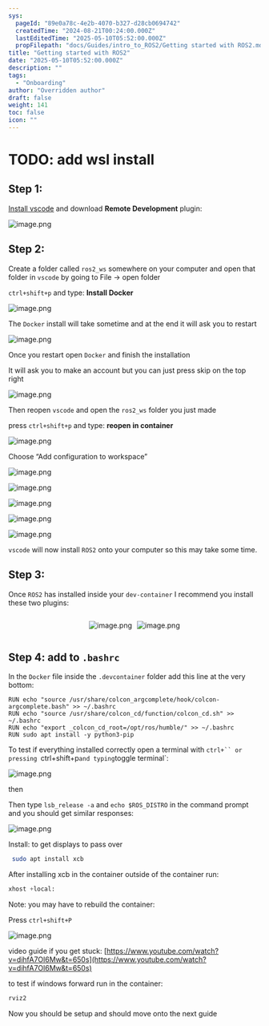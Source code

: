 ```yaml
---
sys:
  pageId: "89e0a78c-4e2b-4070-b327-d28cb0694742"
  createdTime: "2024-08-21T00:24:00.000Z"
  lastEditedTime: "2025-05-10T05:52:00.000Z"
  propFilepath: "docs/Guides/intro_to_ROS2/Getting started with ROS2.md"
title: "Getting started with ROS2"
date: "2025-05-10T05:52:00.000Z"
description: ""
tags:
  - "Onboarding"
author: "Overridden author"
draft: false
weight: 141
toc: false
icon: ""
---
```


# TODO: add wsl install

## Step 1:

[Install vscode](https://code.visualstudio.com/download) and download **Remote Development** plugin:

![image.png](https://prod-files-secure.s3.us-west-2.amazonaws.com/d518164a-d88e-44d1-a4ee-3adb3bd8bce0/efb52993-1881-4a40-b95e-6f020334f022/image.png?X-Amz-Algorithm=AWS4-HMAC-SHA256&X-Amz-Content-Sha256=UNSIGNED-PAYLOAD&X-Amz-Credential=ASIAZI2LB46675Z3YR5M%2F20250706%2Fus-west-2%2Fs3%2Faws4_request&X-Amz-Date=20250706T110153Z&X-Amz-Expires=3600&X-Amz-Security-Token=IQoJb3JpZ2luX2VjEE4aCXVzLXdlc3QtMiJHMEUCIAmnJwXsEFvX%2F75XW%2Fvt%2Bb98blQc7M%2Br2m%2BtuvUcTDI4AiEArIjl5nTymRc0pyr%2FxNoLAnL%2B%2FjDaQT4AEzZ97eGTdqoq%2FwMIVxAAGgw2Mzc0MjMxODM4MDUiDEoJ%2FM04JGOMESH8pircA6Jle8GUVe%2FDlQgAOleR1m09sZS5wUcABbd25XPDLU0%2FkAu6Dp72In2nQRD9KcSzeVuoEA0yPopJ42jQPcACWUCcE%2Fdf2THzqxspp%2FqWghLvngZGAqyC734cMWTGIVs4jB5U%2BgSsC46csLxM9XNuMYtO3h54tD9I9d9%2FYKE%2F61MyCmuXMebsIt6lgVbjbHGSZiDzTXebLRzth6GhfdFjR04SrMV0uQLyYZ%2BJCgD6ImmRcvI9y4CECjt3bxBLUTfgzRSiFCjtzb2nEy8SUcJkgh3%2FdYk6dTN1fWjVw2IFV9Fvdo4p6KUv8WoYCc8bTnsENHWiLoPoqkBQPtajAe2No0PiVZ865weUXLDgMIj7w7XtPMXXnDN9c3IbO%2FKEskR%2B0m0V8jj86E7RCSaWYn2vCA%2BAdm6JSm7ETDUg87RPq4lWL3cS1sTU3xVheIVTSMNMYILHHxS4galOCJxmKITlKkaw5n7YUO4xCAXoSxryJAPyUoD2u%2FA6RTQYLd29%2FGvQOezF9p8PsArBHFTMRbNQ%2B0hBTgCqztEy4lVSgYBBD2OA3cHmISdPci8KiI6MNH62sY%2BaSG8q%2FzaaW9npWzThVLhROyUfDrF7fANuHHf2MUvKAvVQtG72uLcqWvawMIGjqMMGOqUBuC%2BHEhwc7%2Bh6GyDCI%2FcJ%2Be9K0Yc2PxPO5Hn7k0QrjDreD70d2CrTWNO7fj2dTwS8VJ12%2BuDklOAjvkPA6lrhi930tv7auXiG34czJKrxf7jtZQBgSSFpp80NRl58nCKP%2Fgm%2FTy%2BFsFQFQb2GPw5MDdWTIa9pB1r0TO49ZO%2BrUES6qD%2BQMSlUdxx0GZkbAC3YRZXZ8ZC0ObPUnsqTa0x55nlLBD6V&X-Amz-Signature=6f68668ca4ac7c1a388af52cc4fb1efe522e585d96bf7b426426d8a3e469fe17&X-Amz-SignedHeaders=host&x-amz-checksum-mode=ENABLED&x-id=GetObject)

## Step 2:

Create a folder called `ros2_ws` somewhere on your computer and open that folder in `vscode` by going to File → open folder 

`ctrl+shift+p` and type: **Install Docker**

![image.png](https://prod-files-secure.s3.us-west-2.amazonaws.com/d518164a-d88e-44d1-a4ee-3adb3bd8bce0/2269dc0e-1cd5-47ff-bceb-c04ad9b2eab0/image.png?X-Amz-Algorithm=AWS4-HMAC-SHA256&X-Amz-Content-Sha256=UNSIGNED-PAYLOAD&X-Amz-Credential=ASIAZI2LB46675Z3YR5M%2F20250706%2Fus-west-2%2Fs3%2Faws4_request&X-Amz-Date=20250706T110153Z&X-Amz-Expires=3600&X-Amz-Security-Token=IQoJb3JpZ2luX2VjEE4aCXVzLXdlc3QtMiJHMEUCIAmnJwXsEFvX%2F75XW%2Fvt%2Bb98blQc7M%2Br2m%2BtuvUcTDI4AiEArIjl5nTymRc0pyr%2FxNoLAnL%2B%2FjDaQT4AEzZ97eGTdqoq%2FwMIVxAAGgw2Mzc0MjMxODM4MDUiDEoJ%2FM04JGOMESH8pircA6Jle8GUVe%2FDlQgAOleR1m09sZS5wUcABbd25XPDLU0%2FkAu6Dp72In2nQRD9KcSzeVuoEA0yPopJ42jQPcACWUCcE%2Fdf2THzqxspp%2FqWghLvngZGAqyC734cMWTGIVs4jB5U%2BgSsC46csLxM9XNuMYtO3h54tD9I9d9%2FYKE%2F61MyCmuXMebsIt6lgVbjbHGSZiDzTXebLRzth6GhfdFjR04SrMV0uQLyYZ%2BJCgD6ImmRcvI9y4CECjt3bxBLUTfgzRSiFCjtzb2nEy8SUcJkgh3%2FdYk6dTN1fWjVw2IFV9Fvdo4p6KUv8WoYCc8bTnsENHWiLoPoqkBQPtajAe2No0PiVZ865weUXLDgMIj7w7XtPMXXnDN9c3IbO%2FKEskR%2B0m0V8jj86E7RCSaWYn2vCA%2BAdm6JSm7ETDUg87RPq4lWL3cS1sTU3xVheIVTSMNMYILHHxS4galOCJxmKITlKkaw5n7YUO4xCAXoSxryJAPyUoD2u%2FA6RTQYLd29%2FGvQOezF9p8PsArBHFTMRbNQ%2B0hBTgCqztEy4lVSgYBBD2OA3cHmISdPci8KiI6MNH62sY%2BaSG8q%2FzaaW9npWzThVLhROyUfDrF7fANuHHf2MUvKAvVQtG72uLcqWvawMIGjqMMGOqUBuC%2BHEhwc7%2Bh6GyDCI%2FcJ%2Be9K0Yc2PxPO5Hn7k0QrjDreD70d2CrTWNO7fj2dTwS8VJ12%2BuDklOAjvkPA6lrhi930tv7auXiG34czJKrxf7jtZQBgSSFpp80NRl58nCKP%2Fgm%2FTy%2BFsFQFQb2GPw5MDdWTIa9pB1r0TO49ZO%2BrUES6qD%2BQMSlUdxx0GZkbAC3YRZXZ8ZC0ObPUnsqTa0x55nlLBD6V&X-Amz-Signature=e37e443748562d3d60e7f5e958c922fa1eeb5cc9a3b9a7fc26ae07f902b7c0bf&X-Amz-SignedHeaders=host&x-amz-checksum-mode=ENABLED&x-id=GetObject)

The `Docker` install will take sometime and at the end it will ask you to restart

![image.png](https://prod-files-secure.s3.us-west-2.amazonaws.com/d518164a-d88e-44d1-a4ee-3adb3bd8bce0/ed233f78-be33-4b1f-b89c-9c346c0e961e/image.png?X-Amz-Algorithm=AWS4-HMAC-SHA256&X-Amz-Content-Sha256=UNSIGNED-PAYLOAD&X-Amz-Credential=ASIAZI2LB46675Z3YR5M%2F20250706%2Fus-west-2%2Fs3%2Faws4_request&X-Amz-Date=20250706T110153Z&X-Amz-Expires=3600&X-Amz-Security-Token=IQoJb3JpZ2luX2VjEE4aCXVzLXdlc3QtMiJHMEUCIAmnJwXsEFvX%2F75XW%2Fvt%2Bb98blQc7M%2Br2m%2BtuvUcTDI4AiEArIjl5nTymRc0pyr%2FxNoLAnL%2B%2FjDaQT4AEzZ97eGTdqoq%2FwMIVxAAGgw2Mzc0MjMxODM4MDUiDEoJ%2FM04JGOMESH8pircA6Jle8GUVe%2FDlQgAOleR1m09sZS5wUcABbd25XPDLU0%2FkAu6Dp72In2nQRD9KcSzeVuoEA0yPopJ42jQPcACWUCcE%2Fdf2THzqxspp%2FqWghLvngZGAqyC734cMWTGIVs4jB5U%2BgSsC46csLxM9XNuMYtO3h54tD9I9d9%2FYKE%2F61MyCmuXMebsIt6lgVbjbHGSZiDzTXebLRzth6GhfdFjR04SrMV0uQLyYZ%2BJCgD6ImmRcvI9y4CECjt3bxBLUTfgzRSiFCjtzb2nEy8SUcJkgh3%2FdYk6dTN1fWjVw2IFV9Fvdo4p6KUv8WoYCc8bTnsENHWiLoPoqkBQPtajAe2No0PiVZ865weUXLDgMIj7w7XtPMXXnDN9c3IbO%2FKEskR%2B0m0V8jj86E7RCSaWYn2vCA%2BAdm6JSm7ETDUg87RPq4lWL3cS1sTU3xVheIVTSMNMYILHHxS4galOCJxmKITlKkaw5n7YUO4xCAXoSxryJAPyUoD2u%2FA6RTQYLd29%2FGvQOezF9p8PsArBHFTMRbNQ%2B0hBTgCqztEy4lVSgYBBD2OA3cHmISdPci8KiI6MNH62sY%2BaSG8q%2FzaaW9npWzThVLhROyUfDrF7fANuHHf2MUvKAvVQtG72uLcqWvawMIGjqMMGOqUBuC%2BHEhwc7%2Bh6GyDCI%2FcJ%2Be9K0Yc2PxPO5Hn7k0QrjDreD70d2CrTWNO7fj2dTwS8VJ12%2BuDklOAjvkPA6lrhi930tv7auXiG34czJKrxf7jtZQBgSSFpp80NRl58nCKP%2Fgm%2FTy%2BFsFQFQb2GPw5MDdWTIa9pB1r0TO49ZO%2BrUES6qD%2BQMSlUdxx0GZkbAC3YRZXZ8ZC0ObPUnsqTa0x55nlLBD6V&X-Amz-Signature=a9bdce35344a19c8459091b1f8cbe4bf859da6b01fa5d3e01029bd246cb5110a&X-Amz-SignedHeaders=host&x-amz-checksum-mode=ENABLED&x-id=GetObject)

Once you restart open `Docker` and finish the installation

It will ask you to make an account but you can just press skip on the top right

![image.png](https://prod-files-secure.s3.us-west-2.amazonaws.com/d518164a-d88e-44d1-a4ee-3adb3bd8bce0/21010ad9-1659-4fd9-9f59-9932a09b2a3d/image.png?X-Amz-Algorithm=AWS4-HMAC-SHA256&X-Amz-Content-Sha256=UNSIGNED-PAYLOAD&X-Amz-Credential=ASIAZI2LB46675Z3YR5M%2F20250706%2Fus-west-2%2Fs3%2Faws4_request&X-Amz-Date=20250706T110153Z&X-Amz-Expires=3600&X-Amz-Security-Token=IQoJb3JpZ2luX2VjEE4aCXVzLXdlc3QtMiJHMEUCIAmnJwXsEFvX%2F75XW%2Fvt%2Bb98blQc7M%2Br2m%2BtuvUcTDI4AiEArIjl5nTymRc0pyr%2FxNoLAnL%2B%2FjDaQT4AEzZ97eGTdqoq%2FwMIVxAAGgw2Mzc0MjMxODM4MDUiDEoJ%2FM04JGOMESH8pircA6Jle8GUVe%2FDlQgAOleR1m09sZS5wUcABbd25XPDLU0%2FkAu6Dp72In2nQRD9KcSzeVuoEA0yPopJ42jQPcACWUCcE%2Fdf2THzqxspp%2FqWghLvngZGAqyC734cMWTGIVs4jB5U%2BgSsC46csLxM9XNuMYtO3h54tD9I9d9%2FYKE%2F61MyCmuXMebsIt6lgVbjbHGSZiDzTXebLRzth6GhfdFjR04SrMV0uQLyYZ%2BJCgD6ImmRcvI9y4CECjt3bxBLUTfgzRSiFCjtzb2nEy8SUcJkgh3%2FdYk6dTN1fWjVw2IFV9Fvdo4p6KUv8WoYCc8bTnsENHWiLoPoqkBQPtajAe2No0PiVZ865weUXLDgMIj7w7XtPMXXnDN9c3IbO%2FKEskR%2B0m0V8jj86E7RCSaWYn2vCA%2BAdm6JSm7ETDUg87RPq4lWL3cS1sTU3xVheIVTSMNMYILHHxS4galOCJxmKITlKkaw5n7YUO4xCAXoSxryJAPyUoD2u%2FA6RTQYLd29%2FGvQOezF9p8PsArBHFTMRbNQ%2B0hBTgCqztEy4lVSgYBBD2OA3cHmISdPci8KiI6MNH62sY%2BaSG8q%2FzaaW9npWzThVLhROyUfDrF7fANuHHf2MUvKAvVQtG72uLcqWvawMIGjqMMGOqUBuC%2BHEhwc7%2Bh6GyDCI%2FcJ%2Be9K0Yc2PxPO5Hn7k0QrjDreD70d2CrTWNO7fj2dTwS8VJ12%2BuDklOAjvkPA6lrhi930tv7auXiG34czJKrxf7jtZQBgSSFpp80NRl58nCKP%2Fgm%2FTy%2BFsFQFQb2GPw5MDdWTIa9pB1r0TO49ZO%2BrUES6qD%2BQMSlUdxx0GZkbAC3YRZXZ8ZC0ObPUnsqTa0x55nlLBD6V&X-Amz-Signature=4768a05a26f68d6d0601d01545ae3628c8785a894af2bad4c857418c1cb7eab7&X-Amz-SignedHeaders=host&x-amz-checksum-mode=ENABLED&x-id=GetObject)

Then reopen `vscode` and open the `ros2_ws` folder you just made

press `ctrl+shift+p` and type: **reopen in container**

![image.png](https://prod-files-secure.s3.us-west-2.amazonaws.com/d518164a-d88e-44d1-a4ee-3adb3bd8bce0/4e93b8c2-41ad-488c-8095-c74205196118/image.png?X-Amz-Algorithm=AWS4-HMAC-SHA256&X-Amz-Content-Sha256=UNSIGNED-PAYLOAD&X-Amz-Credential=ASIAZI2LB46675Z3YR5M%2F20250706%2Fus-west-2%2Fs3%2Faws4_request&X-Amz-Date=20250706T110153Z&X-Amz-Expires=3600&X-Amz-Security-Token=IQoJb3JpZ2luX2VjEE4aCXVzLXdlc3QtMiJHMEUCIAmnJwXsEFvX%2F75XW%2Fvt%2Bb98blQc7M%2Br2m%2BtuvUcTDI4AiEArIjl5nTymRc0pyr%2FxNoLAnL%2B%2FjDaQT4AEzZ97eGTdqoq%2FwMIVxAAGgw2Mzc0MjMxODM4MDUiDEoJ%2FM04JGOMESH8pircA6Jle8GUVe%2FDlQgAOleR1m09sZS5wUcABbd25XPDLU0%2FkAu6Dp72In2nQRD9KcSzeVuoEA0yPopJ42jQPcACWUCcE%2Fdf2THzqxspp%2FqWghLvngZGAqyC734cMWTGIVs4jB5U%2BgSsC46csLxM9XNuMYtO3h54tD9I9d9%2FYKE%2F61MyCmuXMebsIt6lgVbjbHGSZiDzTXebLRzth6GhfdFjR04SrMV0uQLyYZ%2BJCgD6ImmRcvI9y4CECjt3bxBLUTfgzRSiFCjtzb2nEy8SUcJkgh3%2FdYk6dTN1fWjVw2IFV9Fvdo4p6KUv8WoYCc8bTnsENHWiLoPoqkBQPtajAe2No0PiVZ865weUXLDgMIj7w7XtPMXXnDN9c3IbO%2FKEskR%2B0m0V8jj86E7RCSaWYn2vCA%2BAdm6JSm7ETDUg87RPq4lWL3cS1sTU3xVheIVTSMNMYILHHxS4galOCJxmKITlKkaw5n7YUO4xCAXoSxryJAPyUoD2u%2FA6RTQYLd29%2FGvQOezF9p8PsArBHFTMRbNQ%2B0hBTgCqztEy4lVSgYBBD2OA3cHmISdPci8KiI6MNH62sY%2BaSG8q%2FzaaW9npWzThVLhROyUfDrF7fANuHHf2MUvKAvVQtG72uLcqWvawMIGjqMMGOqUBuC%2BHEhwc7%2Bh6GyDCI%2FcJ%2Be9K0Yc2PxPO5Hn7k0QrjDreD70d2CrTWNO7fj2dTwS8VJ12%2BuDklOAjvkPA6lrhi930tv7auXiG34czJKrxf7jtZQBgSSFpp80NRl58nCKP%2Fgm%2FTy%2BFsFQFQb2GPw5MDdWTIa9pB1r0TO49ZO%2BrUES6qD%2BQMSlUdxx0GZkbAC3YRZXZ8ZC0ObPUnsqTa0x55nlLBD6V&X-Amz-Signature=f3e49bf1bbff0ba23f12b3eabd6d4e997fd0009af743262d99526d1c355bab46&X-Amz-SignedHeaders=host&x-amz-checksum-mode=ENABLED&x-id=GetObject)

Choose “Add configuration to workspace”

![image.png](https://prod-files-secure.s3.us-west-2.amazonaws.com/d518164a-d88e-44d1-a4ee-3adb3bd8bce0/9560b282-5060-4989-ba37-97e7b2c22476/image.png?X-Amz-Algorithm=AWS4-HMAC-SHA256&X-Amz-Content-Sha256=UNSIGNED-PAYLOAD&X-Amz-Credential=ASIAZI2LB46675Z3YR5M%2F20250706%2Fus-west-2%2Fs3%2Faws4_request&X-Amz-Date=20250706T110153Z&X-Amz-Expires=3600&X-Amz-Security-Token=IQoJb3JpZ2luX2VjEE4aCXVzLXdlc3QtMiJHMEUCIAmnJwXsEFvX%2F75XW%2Fvt%2Bb98blQc7M%2Br2m%2BtuvUcTDI4AiEArIjl5nTymRc0pyr%2FxNoLAnL%2B%2FjDaQT4AEzZ97eGTdqoq%2FwMIVxAAGgw2Mzc0MjMxODM4MDUiDEoJ%2FM04JGOMESH8pircA6Jle8GUVe%2FDlQgAOleR1m09sZS5wUcABbd25XPDLU0%2FkAu6Dp72In2nQRD9KcSzeVuoEA0yPopJ42jQPcACWUCcE%2Fdf2THzqxspp%2FqWghLvngZGAqyC734cMWTGIVs4jB5U%2BgSsC46csLxM9XNuMYtO3h54tD9I9d9%2FYKE%2F61MyCmuXMebsIt6lgVbjbHGSZiDzTXebLRzth6GhfdFjR04SrMV0uQLyYZ%2BJCgD6ImmRcvI9y4CECjt3bxBLUTfgzRSiFCjtzb2nEy8SUcJkgh3%2FdYk6dTN1fWjVw2IFV9Fvdo4p6KUv8WoYCc8bTnsENHWiLoPoqkBQPtajAe2No0PiVZ865weUXLDgMIj7w7XtPMXXnDN9c3IbO%2FKEskR%2B0m0V8jj86E7RCSaWYn2vCA%2BAdm6JSm7ETDUg87RPq4lWL3cS1sTU3xVheIVTSMNMYILHHxS4galOCJxmKITlKkaw5n7YUO4xCAXoSxryJAPyUoD2u%2FA6RTQYLd29%2FGvQOezF9p8PsArBHFTMRbNQ%2B0hBTgCqztEy4lVSgYBBD2OA3cHmISdPci8KiI6MNH62sY%2BaSG8q%2FzaaW9npWzThVLhROyUfDrF7fANuHHf2MUvKAvVQtG72uLcqWvawMIGjqMMGOqUBuC%2BHEhwc7%2Bh6GyDCI%2FcJ%2Be9K0Yc2PxPO5Hn7k0QrjDreD70d2CrTWNO7fj2dTwS8VJ12%2BuDklOAjvkPA6lrhi930tv7auXiG34czJKrxf7jtZQBgSSFpp80NRl58nCKP%2Fgm%2FTy%2BFsFQFQb2GPw5MDdWTIa9pB1r0TO49ZO%2BrUES6qD%2BQMSlUdxx0GZkbAC3YRZXZ8ZC0ObPUnsqTa0x55nlLBD6V&X-Amz-Signature=31ced5aa0b056ebe1edb7087adc9a531f858c86a42d60fef929e223292f73f5e&X-Amz-SignedHeaders=host&x-amz-checksum-mode=ENABLED&x-id=GetObject)

![image.png](https://prod-files-secure.s3.us-west-2.amazonaws.com/d518164a-d88e-44d1-a4ee-3adb3bd8bce0/2ee63f81-886b-48e8-a553-dc6e5eac99e4/image.png?X-Amz-Algorithm=AWS4-HMAC-SHA256&X-Amz-Content-Sha256=UNSIGNED-PAYLOAD&X-Amz-Credential=ASIAZI2LB46675Z3YR5M%2F20250706%2Fus-west-2%2Fs3%2Faws4_request&X-Amz-Date=20250706T110153Z&X-Amz-Expires=3600&X-Amz-Security-Token=IQoJb3JpZ2luX2VjEE4aCXVzLXdlc3QtMiJHMEUCIAmnJwXsEFvX%2F75XW%2Fvt%2Bb98blQc7M%2Br2m%2BtuvUcTDI4AiEArIjl5nTymRc0pyr%2FxNoLAnL%2B%2FjDaQT4AEzZ97eGTdqoq%2FwMIVxAAGgw2Mzc0MjMxODM4MDUiDEoJ%2FM04JGOMESH8pircA6Jle8GUVe%2FDlQgAOleR1m09sZS5wUcABbd25XPDLU0%2FkAu6Dp72In2nQRD9KcSzeVuoEA0yPopJ42jQPcACWUCcE%2Fdf2THzqxspp%2FqWghLvngZGAqyC734cMWTGIVs4jB5U%2BgSsC46csLxM9XNuMYtO3h54tD9I9d9%2FYKE%2F61MyCmuXMebsIt6lgVbjbHGSZiDzTXebLRzth6GhfdFjR04SrMV0uQLyYZ%2BJCgD6ImmRcvI9y4CECjt3bxBLUTfgzRSiFCjtzb2nEy8SUcJkgh3%2FdYk6dTN1fWjVw2IFV9Fvdo4p6KUv8WoYCc8bTnsENHWiLoPoqkBQPtajAe2No0PiVZ865weUXLDgMIj7w7XtPMXXnDN9c3IbO%2FKEskR%2B0m0V8jj86E7RCSaWYn2vCA%2BAdm6JSm7ETDUg87RPq4lWL3cS1sTU3xVheIVTSMNMYILHHxS4galOCJxmKITlKkaw5n7YUO4xCAXoSxryJAPyUoD2u%2FA6RTQYLd29%2FGvQOezF9p8PsArBHFTMRbNQ%2B0hBTgCqztEy4lVSgYBBD2OA3cHmISdPci8KiI6MNH62sY%2BaSG8q%2FzaaW9npWzThVLhROyUfDrF7fANuHHf2MUvKAvVQtG72uLcqWvawMIGjqMMGOqUBuC%2BHEhwc7%2Bh6GyDCI%2FcJ%2Be9K0Yc2PxPO5Hn7k0QrjDreD70d2CrTWNO7fj2dTwS8VJ12%2BuDklOAjvkPA6lrhi930tv7auXiG34czJKrxf7jtZQBgSSFpp80NRl58nCKP%2Fgm%2FTy%2BFsFQFQb2GPw5MDdWTIa9pB1r0TO49ZO%2BrUES6qD%2BQMSlUdxx0GZkbAC3YRZXZ8ZC0ObPUnsqTa0x55nlLBD6V&X-Amz-Signature=44011f097f07fdd1320e4240a0bc9488bb250deb0eb117ef8699b0993e0255ae&X-Amz-SignedHeaders=host&x-amz-checksum-mode=ENABLED&x-id=GetObject)

![image.png](https://prod-files-secure.s3.us-west-2.amazonaws.com/d518164a-d88e-44d1-a4ee-3adb3bd8bce0/ae1580b2-b048-407e-aed9-b584224a7a04/image.png?X-Amz-Algorithm=AWS4-HMAC-SHA256&X-Amz-Content-Sha256=UNSIGNED-PAYLOAD&X-Amz-Credential=ASIAZI2LB46675Z3YR5M%2F20250706%2Fus-west-2%2Fs3%2Faws4_request&X-Amz-Date=20250706T110153Z&X-Amz-Expires=3600&X-Amz-Security-Token=IQoJb3JpZ2luX2VjEE4aCXVzLXdlc3QtMiJHMEUCIAmnJwXsEFvX%2F75XW%2Fvt%2Bb98blQc7M%2Br2m%2BtuvUcTDI4AiEArIjl5nTymRc0pyr%2FxNoLAnL%2B%2FjDaQT4AEzZ97eGTdqoq%2FwMIVxAAGgw2Mzc0MjMxODM4MDUiDEoJ%2FM04JGOMESH8pircA6Jle8GUVe%2FDlQgAOleR1m09sZS5wUcABbd25XPDLU0%2FkAu6Dp72In2nQRD9KcSzeVuoEA0yPopJ42jQPcACWUCcE%2Fdf2THzqxspp%2FqWghLvngZGAqyC734cMWTGIVs4jB5U%2BgSsC46csLxM9XNuMYtO3h54tD9I9d9%2FYKE%2F61MyCmuXMebsIt6lgVbjbHGSZiDzTXebLRzth6GhfdFjR04SrMV0uQLyYZ%2BJCgD6ImmRcvI9y4CECjt3bxBLUTfgzRSiFCjtzb2nEy8SUcJkgh3%2FdYk6dTN1fWjVw2IFV9Fvdo4p6KUv8WoYCc8bTnsENHWiLoPoqkBQPtajAe2No0PiVZ865weUXLDgMIj7w7XtPMXXnDN9c3IbO%2FKEskR%2B0m0V8jj86E7RCSaWYn2vCA%2BAdm6JSm7ETDUg87RPq4lWL3cS1sTU3xVheIVTSMNMYILHHxS4galOCJxmKITlKkaw5n7YUO4xCAXoSxryJAPyUoD2u%2FA6RTQYLd29%2FGvQOezF9p8PsArBHFTMRbNQ%2B0hBTgCqztEy4lVSgYBBD2OA3cHmISdPci8KiI6MNH62sY%2BaSG8q%2FzaaW9npWzThVLhROyUfDrF7fANuHHf2MUvKAvVQtG72uLcqWvawMIGjqMMGOqUBuC%2BHEhwc7%2Bh6GyDCI%2FcJ%2Be9K0Yc2PxPO5Hn7k0QrjDreD70d2CrTWNO7fj2dTwS8VJ12%2BuDklOAjvkPA6lrhi930tv7auXiG34czJKrxf7jtZQBgSSFpp80NRl58nCKP%2Fgm%2FTy%2BFsFQFQb2GPw5MDdWTIa9pB1r0TO49ZO%2BrUES6qD%2BQMSlUdxx0GZkbAC3YRZXZ8ZC0ObPUnsqTa0x55nlLBD6V&X-Amz-Signature=4bcc6fced4e766d30c9e4d06234e40d08947d1cc85ecf709c59046dcecde46c0&X-Amz-SignedHeaders=host&x-amz-checksum-mode=ENABLED&x-id=GetObject)

![image.png](https://prod-files-secure.s3.us-west-2.amazonaws.com/d518164a-d88e-44d1-a4ee-3adb3bd8bce0/53255b28-f75e-430f-b9e3-c0ac8577e42b/image.png?X-Amz-Algorithm=AWS4-HMAC-SHA256&X-Amz-Content-Sha256=UNSIGNED-PAYLOAD&X-Amz-Credential=ASIAZI2LB46675Z3YR5M%2F20250706%2Fus-west-2%2Fs3%2Faws4_request&X-Amz-Date=20250706T110153Z&X-Amz-Expires=3600&X-Amz-Security-Token=IQoJb3JpZ2luX2VjEE4aCXVzLXdlc3QtMiJHMEUCIAmnJwXsEFvX%2F75XW%2Fvt%2Bb98blQc7M%2Br2m%2BtuvUcTDI4AiEArIjl5nTymRc0pyr%2FxNoLAnL%2B%2FjDaQT4AEzZ97eGTdqoq%2FwMIVxAAGgw2Mzc0MjMxODM4MDUiDEoJ%2FM04JGOMESH8pircA6Jle8GUVe%2FDlQgAOleR1m09sZS5wUcABbd25XPDLU0%2FkAu6Dp72In2nQRD9KcSzeVuoEA0yPopJ42jQPcACWUCcE%2Fdf2THzqxspp%2FqWghLvngZGAqyC734cMWTGIVs4jB5U%2BgSsC46csLxM9XNuMYtO3h54tD9I9d9%2FYKE%2F61MyCmuXMebsIt6lgVbjbHGSZiDzTXebLRzth6GhfdFjR04SrMV0uQLyYZ%2BJCgD6ImmRcvI9y4CECjt3bxBLUTfgzRSiFCjtzb2nEy8SUcJkgh3%2FdYk6dTN1fWjVw2IFV9Fvdo4p6KUv8WoYCc8bTnsENHWiLoPoqkBQPtajAe2No0PiVZ865weUXLDgMIj7w7XtPMXXnDN9c3IbO%2FKEskR%2B0m0V8jj86E7RCSaWYn2vCA%2BAdm6JSm7ETDUg87RPq4lWL3cS1sTU3xVheIVTSMNMYILHHxS4galOCJxmKITlKkaw5n7YUO4xCAXoSxryJAPyUoD2u%2FA6RTQYLd29%2FGvQOezF9p8PsArBHFTMRbNQ%2B0hBTgCqztEy4lVSgYBBD2OA3cHmISdPci8KiI6MNH62sY%2BaSG8q%2FzaaW9npWzThVLhROyUfDrF7fANuHHf2MUvKAvVQtG72uLcqWvawMIGjqMMGOqUBuC%2BHEhwc7%2Bh6GyDCI%2FcJ%2Be9K0Yc2PxPO5Hn7k0QrjDreD70d2CrTWNO7fj2dTwS8VJ12%2BuDklOAjvkPA6lrhi930tv7auXiG34czJKrxf7jtZQBgSSFpp80NRl58nCKP%2Fgm%2FTy%2BFsFQFQb2GPw5MDdWTIa9pB1r0TO49ZO%2BrUES6qD%2BQMSlUdxx0GZkbAC3YRZXZ8ZC0ObPUnsqTa0x55nlLBD6V&X-Amz-Signature=08be940787d90ca03c1c9cadbea4bc71c5e2c7236602907a4373ec6ad17b6bd6&X-Amz-SignedHeaders=host&x-amz-checksum-mode=ENABLED&x-id=GetObject)

![image.png](https://prod-files-secure.s3.us-west-2.amazonaws.com/d518164a-d88e-44d1-a4ee-3adb3bd8bce0/7c562767-5af9-4ffb-97d1-327bcdf4ee00/image.png?X-Amz-Algorithm=AWS4-HMAC-SHA256&X-Amz-Content-Sha256=UNSIGNED-PAYLOAD&X-Amz-Credential=ASIAZI2LB46675Z3YR5M%2F20250706%2Fus-west-2%2Fs3%2Faws4_request&X-Amz-Date=20250706T110153Z&X-Amz-Expires=3600&X-Amz-Security-Token=IQoJb3JpZ2luX2VjEE4aCXVzLXdlc3QtMiJHMEUCIAmnJwXsEFvX%2F75XW%2Fvt%2Bb98blQc7M%2Br2m%2BtuvUcTDI4AiEArIjl5nTymRc0pyr%2FxNoLAnL%2B%2FjDaQT4AEzZ97eGTdqoq%2FwMIVxAAGgw2Mzc0MjMxODM4MDUiDEoJ%2FM04JGOMESH8pircA6Jle8GUVe%2FDlQgAOleR1m09sZS5wUcABbd25XPDLU0%2FkAu6Dp72In2nQRD9KcSzeVuoEA0yPopJ42jQPcACWUCcE%2Fdf2THzqxspp%2FqWghLvngZGAqyC734cMWTGIVs4jB5U%2BgSsC46csLxM9XNuMYtO3h54tD9I9d9%2FYKE%2F61MyCmuXMebsIt6lgVbjbHGSZiDzTXebLRzth6GhfdFjR04SrMV0uQLyYZ%2BJCgD6ImmRcvI9y4CECjt3bxBLUTfgzRSiFCjtzb2nEy8SUcJkgh3%2FdYk6dTN1fWjVw2IFV9Fvdo4p6KUv8WoYCc8bTnsENHWiLoPoqkBQPtajAe2No0PiVZ865weUXLDgMIj7w7XtPMXXnDN9c3IbO%2FKEskR%2B0m0V8jj86E7RCSaWYn2vCA%2BAdm6JSm7ETDUg87RPq4lWL3cS1sTU3xVheIVTSMNMYILHHxS4galOCJxmKITlKkaw5n7YUO4xCAXoSxryJAPyUoD2u%2FA6RTQYLd29%2FGvQOezF9p8PsArBHFTMRbNQ%2B0hBTgCqztEy4lVSgYBBD2OA3cHmISdPci8KiI6MNH62sY%2BaSG8q%2FzaaW9npWzThVLhROyUfDrF7fANuHHf2MUvKAvVQtG72uLcqWvawMIGjqMMGOqUBuC%2BHEhwc7%2Bh6GyDCI%2FcJ%2Be9K0Yc2PxPO5Hn7k0QrjDreD70d2CrTWNO7fj2dTwS8VJ12%2BuDklOAjvkPA6lrhi930tv7auXiG34czJKrxf7jtZQBgSSFpp80NRl58nCKP%2Fgm%2FTy%2BFsFQFQb2GPw5MDdWTIa9pB1r0TO49ZO%2BrUES6qD%2BQMSlUdxx0GZkbAC3YRZXZ8ZC0ObPUnsqTa0x55nlLBD6V&X-Amz-Signature=67a9b9e3b38105cfca605d82995ed2127679762cc977a30fccaca86c57f43071&X-Amz-SignedHeaders=host&x-amz-checksum-mode=ENABLED&x-id=GetObject)

`vscode` will now install `ROS2` onto your computer so this may take some time.

## Step 3:

Once `ROS2` has installed inside your `dev-container` I recommend you install these two plugins:

<div style="display: flex;flex-direction: row; column-gap:10px; max-width: 630px;justify-content: center;">
<div>

![image.png](https://prod-files-secure.s3.us-west-2.amazonaws.com/d518164a-d88e-44d1-a4ee-3adb3bd8bce0/3fc3d550-5a54-4ba1-ba6b-faa01cdb7369/image.png?X-Amz-Algorithm=AWS4-HMAC-SHA256&X-Amz-Content-Sha256=UNSIGNED-PAYLOAD&X-Amz-Credential=ASIAZI2LB4664A5O45HO%2F20250706%2Fus-west-2%2Fs3%2Faws4_request&X-Amz-Date=20250706T110157Z&X-Amz-Expires=3600&X-Amz-Security-Token=IQoJb3JpZ2luX2VjEE8aCXVzLXdlc3QtMiJIMEYCIQDHj51gV0sC7VGp%2BMhZv3tQspwFX%2Fk2ZhZ8YoPUA5V%2FlQIhAJWQjxbkICfA5DbjqaeJ%2BdKEL17rzTcsCklw1sFyMqhmKv8DCFgQABoMNjM3NDIzMTgzODA1Igw8Q4GRLL5rAAHyK4cq3ANrYpcDRVLWZbYNA3Ybye8XhzhdFXz3J8HEKuVY%2Fs4M9TsisbYDSJiFg9U3N9QPw5nvjY6%2BZPS3768A%2Bxo6JCI0wZ9Kjx1Nk2bV%2FoPf9FxA%2BK3eKYUnRAzgGARbUB0S8%2FuLwcXr2WOznPVTejb6O%2F6%2F2CfPg%2BiM2qARNYRTPByUyj3Dh8H1ZjOMFKnbP1NGoFkxXzgqIMmQNYn7icnF2Ynl12SwaLsVc9owJW1qx4e4TNUeUaHDVZQsUSOGriO2hBmn6UiexvTu62ZQCmZuDDhj8%2Bi5V2SHqj2tFBykIM0iZOLaUiP6i9Z%2FBSD5vNdbUouICFCPdl3YSI1IGIZPKxPvtqES24%2F22PTMkKbhzB4gv6UsvqiBLn33NL1vJR4WtYfpk0cKJMvCAbCXp5Vu6cc0k5K3kHWnw%2BODLmqoISqOGJBz%2BWOEGORm0OK8AW8rtjh1ZvZqwxTTFbXFSbkN3to9A9DDEfEZ0fU0UKpYskN407otovLwaHXKqG1t2Sa0AqyLfpLFfMws%2BTHYYWBP%2FicmYDBU%2BjhrqzhFpy82dGl8xLKzo3dzLDdURBWF%2B6%2BuUgf%2BOujxg2gpvcT4Ym0veHGpPcY6ra7Jc%2FpecR48OPiBFxGgz%2BaXFlz3LXFFLTD%2BrqjDBjqkARphdeV%2FdvFFwvwC8bh8bLCZmguR8Een6SuCNwSSpwzf2%2B%2F5%2Bhn8V9%2BcpTx3jXKqevpAFOWTOH3CuEoRXvrcb0pSQ03J9iUwZJ7evic1cvZ%2BKHL1exRbmWrYcM21VhsLF5bOlDu%2FZU0p6dJMsFNWZeYjGcorJbRT0By4D47UrNJrvDtJ7X19V11XUZ78VdrRZ0INLqiPpmbJSup4Zy2EUACHdyOe&X-Amz-Signature=7ece41bd9468385645c4cf559fd4b214b52969c6a6b781eea401d21682d5a365&X-Amz-SignedHeaders=host&x-amz-checksum-mode=ENABLED&x-id=GetObject)

</div>
<div>

![image.png](https://prod-files-secure.s3.us-west-2.amazonaws.com/d518164a-d88e-44d1-a4ee-3adb3bd8bce0/d994cc66-13c2-4093-a5a3-f84cf4601a82/image.png?X-Amz-Algorithm=AWS4-HMAC-SHA256&X-Amz-Content-Sha256=UNSIGNED-PAYLOAD&X-Amz-Credential=ASIAZI2LB466YU4IESEP%2F20250706%2Fus-west-2%2Fs3%2Faws4_request&X-Amz-Date=20250706T110158Z&X-Amz-Expires=3600&X-Amz-Security-Token=IQoJb3JpZ2luX2VjEE8aCXVzLXdlc3QtMiJIMEYCIQDjv6sX7MXEsW3xU%2BpJGcjjdnLJDuKct4Yk6WnE%2Bzuc9QIhAKA%2F47mIxLBdEn0NlBL%2F%2FTmLkr0JCz%2BCyGVie7GbKwP5Kv8DCFgQABoMNjM3NDIzMTgzODA1IgypPhdCSlHvkzBBctgq3AOrj9NZJX9d%2BvTvjBZd7T8oZ4B2OcX6ucVrNApk4%2FmYOkoSPR4loMgt5VIYDqeb2ZglHC0kgEAFg1aJBnZJilxRb3cfpmVmtuvxVfBPaEfNN6LN7nkyuYQkTCvp3MSsyJyDpEiVPKoY29QjsyCY84rXr6%2Bca%2FgJt1d7565roAOYeIF9hKEEyoTWpoLiNAFd4%2FQadh8isucUZrwUaj93CCk%2F7lVKSKLAH05vUqwSCdBpIC6AqOOtPC0%2ByvItOmw%2Fl2FbuIj1IeIOvInTTzet9nxe87pm3I2MsYk1MA%2BXR%2B0je7U%2FEGXLaCO%2BsTJrW%2BSha2My%2BgTVFWUauaai%2Fsst1GKXi%2FxLFPmqNg4NY7YLQaxi3V1OsrvuR0RMfkcRKFgOXYbwTjT2nFb8sYhZW8awhbnD7YsyEUoKfjeibDY4CAazEAyFUp4iWIhU1Fuq%2F0WTd8YHBLQZ%2FG0aqUcrHScO3MKdrpSqPoW8VYmaSxtOfNU9PBVW0wmGx4yGWN6mJk0qt4aBC%2BELeGgFIUL4vqQ0UMf%2FpcEHUtjHo0SM%2FzCArcuOOK9aDmavVWke4fX%2BRZoUO0pB23qV7nAdXByLVbKVitBs0dM3T7VPgOqWTojyWCW2YR9MzXAdt%2BTn8WdzrzDHtajDBjqkAZvs4Q%2Bzc7%2FsG08%2FolgEzr07eMIhS82Aqync5Jnl7rlpcS2eBuWDFoHj3RnpafE4J0Z1ybs7hs%2FdVCUIMrJ08mT8nd1d2kjHaatXcSMCw82Nhc23zhiiCKwpv3r4ri0f%2FYo80kkxicyD4YMstOCk0vYHVhM34IJWmlh3LYnN%2Fn%2F9yN6%2BVJSi1yJG0tQ4Ro0QbfnU6aAimAf%2FaHED%2BYjGOQzKK0Hu&X-Amz-Signature=04e24685b4e3defbeb7fd97953b0f8ea60f3b0aeecb442c3ab21259af616fd20&X-Amz-SignedHeaders=host&x-amz-checksum-mode=ENABLED&x-id=GetObject)

</div>
</div>

## Step 4: add to `.bashrc`

In the `Docker` file inside the `.devcontainer` folder add this line at the very bottom: 

```docker
RUN echo "source /usr/share/colcon_argcomplete/hook/colcon-argcomplete.bash" >> ~/.bashrc
RUN echo "source /usr/share/colcon_cd/function/colcon_cd.sh" >> ~/.bashrc
RUN echo "export _colcon_cd_root=/opt/ros/humble/" >> ~/.bashrc
RUN sudo apt install -y python3-pip 
```

To test if everything installed correctly open a terminal with `ctrl+`` or pressing `ctrl+shift+p` and typing `toggle terminal`:

![image.png](https://prod-files-secure.s3.us-west-2.amazonaws.com/d518164a-d88e-44d1-a4ee-3adb3bd8bce0/6a4943d8-b04e-4c02-9a58-775f3384d1a5/image.png?X-Amz-Algorithm=AWS4-HMAC-SHA256&X-Amz-Content-Sha256=UNSIGNED-PAYLOAD&X-Amz-Credential=ASIAZI2LB46675Z3YR5M%2F20250706%2Fus-west-2%2Fs3%2Faws4_request&X-Amz-Date=20250706T110153Z&X-Amz-Expires=3600&X-Amz-Security-Token=IQoJb3JpZ2luX2VjEE4aCXVzLXdlc3QtMiJHMEUCIAmnJwXsEFvX%2F75XW%2Fvt%2Bb98blQc7M%2Br2m%2BtuvUcTDI4AiEArIjl5nTymRc0pyr%2FxNoLAnL%2B%2FjDaQT4AEzZ97eGTdqoq%2FwMIVxAAGgw2Mzc0MjMxODM4MDUiDEoJ%2FM04JGOMESH8pircA6Jle8GUVe%2FDlQgAOleR1m09sZS5wUcABbd25XPDLU0%2FkAu6Dp72In2nQRD9KcSzeVuoEA0yPopJ42jQPcACWUCcE%2Fdf2THzqxspp%2FqWghLvngZGAqyC734cMWTGIVs4jB5U%2BgSsC46csLxM9XNuMYtO3h54tD9I9d9%2FYKE%2F61MyCmuXMebsIt6lgVbjbHGSZiDzTXebLRzth6GhfdFjR04SrMV0uQLyYZ%2BJCgD6ImmRcvI9y4CECjt3bxBLUTfgzRSiFCjtzb2nEy8SUcJkgh3%2FdYk6dTN1fWjVw2IFV9Fvdo4p6KUv8WoYCc8bTnsENHWiLoPoqkBQPtajAe2No0PiVZ865weUXLDgMIj7w7XtPMXXnDN9c3IbO%2FKEskR%2B0m0V8jj86E7RCSaWYn2vCA%2BAdm6JSm7ETDUg87RPq4lWL3cS1sTU3xVheIVTSMNMYILHHxS4galOCJxmKITlKkaw5n7YUO4xCAXoSxryJAPyUoD2u%2FA6RTQYLd29%2FGvQOezF9p8PsArBHFTMRbNQ%2B0hBTgCqztEy4lVSgYBBD2OA3cHmISdPci8KiI6MNH62sY%2BaSG8q%2FzaaW9npWzThVLhROyUfDrF7fANuHHf2MUvKAvVQtG72uLcqWvawMIGjqMMGOqUBuC%2BHEhwc7%2Bh6GyDCI%2FcJ%2Be9K0Yc2PxPO5Hn7k0QrjDreD70d2CrTWNO7fj2dTwS8VJ12%2BuDklOAjvkPA6lrhi930tv7auXiG34czJKrxf7jtZQBgSSFpp80NRl58nCKP%2Fgm%2FTy%2BFsFQFQb2GPw5MDdWTIa9pB1r0TO49ZO%2BrUES6qD%2BQMSlUdxx0GZkbAC3YRZXZ8ZC0ObPUnsqTa0x55nlLBD6V&X-Amz-Signature=fd32553d1a9c7d542d67ac4df7562fd34377135d5cc648ddd076006aa4a3064f&X-Amz-SignedHeaders=host&x-amz-checksum-mode=ENABLED&x-id=GetObject)

then 

Then type `lsb_release -a` and `echo $ROS_DISTRO` in the command prompt and you should get similar responses:

![image.png](https://prod-files-secure.s3.us-west-2.amazonaws.com/d518164a-d88e-44d1-a4ee-3adb3bd8bce0/3e635dec-a805-4e85-8b9e-d000e5b71a4e/image.png?X-Amz-Algorithm=AWS4-HMAC-SHA256&X-Amz-Content-Sha256=UNSIGNED-PAYLOAD&X-Amz-Credential=ASIAZI2LB46675Z3YR5M%2F20250706%2Fus-west-2%2Fs3%2Faws4_request&X-Amz-Date=20250706T110153Z&X-Amz-Expires=3600&X-Amz-Security-Token=IQoJb3JpZ2luX2VjEE4aCXVzLXdlc3QtMiJHMEUCIAmnJwXsEFvX%2F75XW%2Fvt%2Bb98blQc7M%2Br2m%2BtuvUcTDI4AiEArIjl5nTymRc0pyr%2FxNoLAnL%2B%2FjDaQT4AEzZ97eGTdqoq%2FwMIVxAAGgw2Mzc0MjMxODM4MDUiDEoJ%2FM04JGOMESH8pircA6Jle8GUVe%2FDlQgAOleR1m09sZS5wUcABbd25XPDLU0%2FkAu6Dp72In2nQRD9KcSzeVuoEA0yPopJ42jQPcACWUCcE%2Fdf2THzqxspp%2FqWghLvngZGAqyC734cMWTGIVs4jB5U%2BgSsC46csLxM9XNuMYtO3h54tD9I9d9%2FYKE%2F61MyCmuXMebsIt6lgVbjbHGSZiDzTXebLRzth6GhfdFjR04SrMV0uQLyYZ%2BJCgD6ImmRcvI9y4CECjt3bxBLUTfgzRSiFCjtzb2nEy8SUcJkgh3%2FdYk6dTN1fWjVw2IFV9Fvdo4p6KUv8WoYCc8bTnsENHWiLoPoqkBQPtajAe2No0PiVZ865weUXLDgMIj7w7XtPMXXnDN9c3IbO%2FKEskR%2B0m0V8jj86E7RCSaWYn2vCA%2BAdm6JSm7ETDUg87RPq4lWL3cS1sTU3xVheIVTSMNMYILHHxS4galOCJxmKITlKkaw5n7YUO4xCAXoSxryJAPyUoD2u%2FA6RTQYLd29%2FGvQOezF9p8PsArBHFTMRbNQ%2B0hBTgCqztEy4lVSgYBBD2OA3cHmISdPci8KiI6MNH62sY%2BaSG8q%2FzaaW9npWzThVLhROyUfDrF7fANuHHf2MUvKAvVQtG72uLcqWvawMIGjqMMGOqUBuC%2BHEhwc7%2Bh6GyDCI%2FcJ%2Be9K0Yc2PxPO5Hn7k0QrjDreD70d2CrTWNO7fj2dTwS8VJ12%2BuDklOAjvkPA6lrhi930tv7auXiG34czJKrxf7jtZQBgSSFpp80NRl58nCKP%2Fgm%2FTy%2BFsFQFQb2GPw5MDdWTIa9pB1r0TO49ZO%2BrUES6qD%2BQMSlUdxx0GZkbAC3YRZXZ8ZC0ObPUnsqTa0x55nlLBD6V&X-Amz-Signature=ac8e983a90142e570e885ed61cc975a54b303b6855b0e6175d19a196893ccd29&X-Amz-SignedHeaders=host&x-amz-checksum-mode=ENABLED&x-id=GetObject)

Install:  to get displays to pass over

```bash
 sudo apt install xcb
```

After installing xcb in the container outside of the container run:

```python
xhost +local:
```

Note: you may have to rebuild the container:

Press `ctrl+shift+P`

![image.png](https://prod-files-secure.s3.us-west-2.amazonaws.com/d518164a-d88e-44d1-a4ee-3adb3bd8bce0/6c2be660-2618-4c38-9c26-53554f7a0b7b/image.png?X-Amz-Algorithm=AWS4-HMAC-SHA256&X-Amz-Content-Sha256=UNSIGNED-PAYLOAD&X-Amz-Credential=ASIAZI2LB46675Z3YR5M%2F20250706%2Fus-west-2%2Fs3%2Faws4_request&X-Amz-Date=20250706T110153Z&X-Amz-Expires=3600&X-Amz-Security-Token=IQoJb3JpZ2luX2VjEE4aCXVzLXdlc3QtMiJHMEUCIAmnJwXsEFvX%2F75XW%2Fvt%2Bb98blQc7M%2Br2m%2BtuvUcTDI4AiEArIjl5nTymRc0pyr%2FxNoLAnL%2B%2FjDaQT4AEzZ97eGTdqoq%2FwMIVxAAGgw2Mzc0MjMxODM4MDUiDEoJ%2FM04JGOMESH8pircA6Jle8GUVe%2FDlQgAOleR1m09sZS5wUcABbd25XPDLU0%2FkAu6Dp72In2nQRD9KcSzeVuoEA0yPopJ42jQPcACWUCcE%2Fdf2THzqxspp%2FqWghLvngZGAqyC734cMWTGIVs4jB5U%2BgSsC46csLxM9XNuMYtO3h54tD9I9d9%2FYKE%2F61MyCmuXMebsIt6lgVbjbHGSZiDzTXebLRzth6GhfdFjR04SrMV0uQLyYZ%2BJCgD6ImmRcvI9y4CECjt3bxBLUTfgzRSiFCjtzb2nEy8SUcJkgh3%2FdYk6dTN1fWjVw2IFV9Fvdo4p6KUv8WoYCc8bTnsENHWiLoPoqkBQPtajAe2No0PiVZ865weUXLDgMIj7w7XtPMXXnDN9c3IbO%2FKEskR%2B0m0V8jj86E7RCSaWYn2vCA%2BAdm6JSm7ETDUg87RPq4lWL3cS1sTU3xVheIVTSMNMYILHHxS4galOCJxmKITlKkaw5n7YUO4xCAXoSxryJAPyUoD2u%2FA6RTQYLd29%2FGvQOezF9p8PsArBHFTMRbNQ%2B0hBTgCqztEy4lVSgYBBD2OA3cHmISdPci8KiI6MNH62sY%2BaSG8q%2FzaaW9npWzThVLhROyUfDrF7fANuHHf2MUvKAvVQtG72uLcqWvawMIGjqMMGOqUBuC%2BHEhwc7%2Bh6GyDCI%2FcJ%2Be9K0Yc2PxPO5Hn7k0QrjDreD70d2CrTWNO7fj2dTwS8VJ12%2BuDklOAjvkPA6lrhi930tv7auXiG34czJKrxf7jtZQBgSSFpp80NRl58nCKP%2Fgm%2FTy%2BFsFQFQb2GPw5MDdWTIa9pB1r0TO49ZO%2BrUES6qD%2BQMSlUdxx0GZkbAC3YRZXZ8ZC0ObPUnsqTa0x55nlLBD6V&X-Amz-Signature=68f3fadaa4d1f4fc5616d42977d6b787d35837153237d011e02990158685dfca&X-Amz-SignedHeaders=host&x-amz-checksum-mode=ENABLED&x-id=GetObject)

video guide if you get stuck: [https://www.youtube.com/watch?v=dihfA7Ol6Mw&t=650s](https://www.youtube.com/watch?v=dihfA7Ol6Mw&t=650s)

to test if windows forward run in the container:

```bash
rviz2
```

Now you should be setup and should move onto the next guide 
